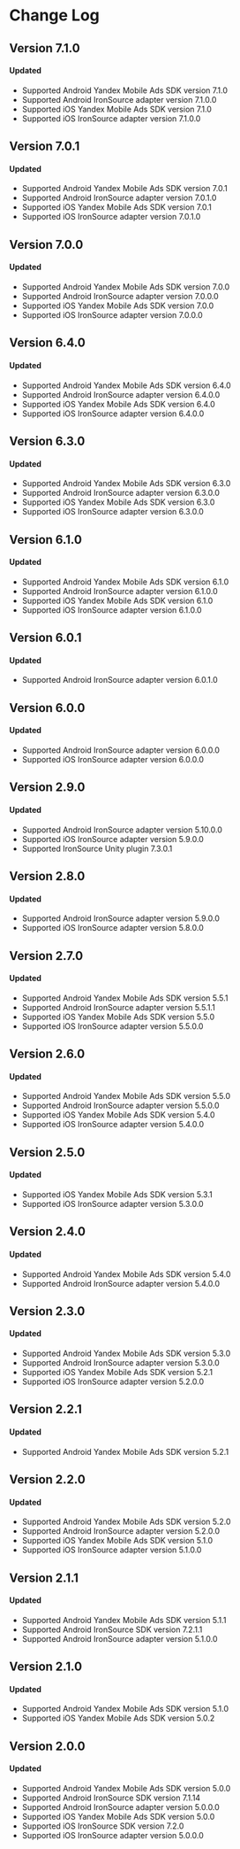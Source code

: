# Change Log

## Version 7.1.0

#### Updated

* Supported Android Yandex Mobile Ads SDK version 7.1.0
* Supported Android IronSource adapter version 7.1.0.0
* Supported iOS Yandex Mobile Ads SDK version 7.1.0
* Supported iOS IronSource adapter version 7.1.0.0

## Version 7.0.1

#### Updated

* Supported Android Yandex Mobile Ads SDK version 7.0.1
* Supported Android IronSource adapter version 7.0.1.0
* Supported iOS Yandex Mobile Ads SDK version 7.0.1
* Supported iOS IronSource adapter version 7.0.1.0

## Version 7.0.0

#### Updated

* Supported Android Yandex Mobile Ads SDK version 7.0.0
* Supported Android IronSource adapter version 7.0.0.0
* Supported iOS Yandex Mobile Ads SDK version 7.0.0
* Supported iOS IronSource adapter version 7.0.0.0

## Version 6.4.0

#### Updated

* Supported Android Yandex Mobile Ads SDK version 6.4.0
* Supported Android IronSource adapter version 6.4.0.0
* Supported iOS Yandex Mobile Ads SDK version 6.4.0
* Supported iOS IronSource adapter version 6.4.0.0

## Version 6.3.0

#### Updated

* Supported Android Yandex Mobile Ads SDK version 6.3.0
* Supported Android IronSource adapter version 6.3.0.0
* Supported iOS Yandex Mobile Ads SDK version 6.3.0
* Supported iOS IronSource adapter version 6.3.0.0

## Version 6.1.0

#### Updated

* Supported Android Yandex Mobile Ads SDK version 6.1.0
* Supported Android IronSource adapter version 6.1.0.0
* Supported iOS Yandex Mobile Ads SDK version 6.1.0
* Supported iOS IronSource adapter version 6.1.0.0

## Version 6.0.1

#### Updated

* Supported Android IronSource adapter version 6.0.1.0

## Version 6.0.0

#### Updated

* Supported Android IronSource adapter version 6.0.0.0
* Supported iOS IronSource adapter version 6.0.0.0

## Version 2.9.0

#### Updated

* Supported Android IronSource adapter version 5.10.0.0
* Supported iOS IronSource adapter version 5.9.0.0
* Supported IronSource Unity plugin 7.3.0.1

## Version 2.8.0

#### Updated

* Supported Android IronSource adapter version 5.9.0.0
* Supported iOS IronSource adapter version 5.8.0.0

## Version 2.7.0

#### Updated

* Supported Android Yandex Mobile Ads SDK version 5.5.1
* Supported Android IronSource adapter version 5.5.1.1
* Supported iOS Yandex Mobile Ads SDK version 5.5.0
* Supported iOS IronSource adapter version 5.5.0.0

## Version 2.6.0

#### Updated

* Supported Android Yandex Mobile Ads SDK version 5.5.0
* Supported Android IronSource adapter version 5.5.0.0
* Supported iOS Yandex Mobile Ads SDK version 5.4.0
* Supported iOS IronSource adapter version 5.4.0.0

## Version 2.5.0

#### Updated

* Supported iOS Yandex Mobile Ads SDK version 5.3.1
* Supported iOS IronSource adapter version 5.3.0.0

## Version 2.4.0

#### Updated

* Supported Android Yandex Mobile Ads SDK version 5.4.0
* Supported Android IronSource adapter version 5.4.0.0

## Version 2.3.0

#### Updated

* Supported Android Yandex Mobile Ads SDK version 5.3.0
* Supported Android IronSource adapter version 5.3.0.0
* Supported iOS Yandex Mobile Ads SDK version 5.2.1
* Supported iOS IronSource adapter version 5.2.0.0

## Version 2.2.1

#### Updated

* Supported Android Yandex Mobile Ads SDK version 5.2.1

## Version 2.2.0

#### Updated

* Supported Android Yandex Mobile Ads SDK version 5.2.0
* Supported Android IronSource adapter version 5.2.0.0
* Supported iOS Yandex Mobile Ads SDK version 5.1.0
* Supported iOS IronSource adapter version 5.1.0.0

## Version 2.1.1

#### Updated

* Supported Android Yandex Mobile Ads SDK version 5.1.1
* Supported Android IronSource SDK version 7.2.1.1
* Supported Android IronSource adapter version 5.1.0.0

## Version 2.1.0

#### Updated

* Supported Android Yandex Mobile Ads SDK version 5.1.0
* Supported iOS Yandex Mobile Ads SDK version 5.0.2

## Version 2.0.0

#### Updated

* Supported Android Yandex Mobile Ads SDK version 5.0.0
* Supported Android IronSource SDK version 7.1.14
* Supported Android IronSource adapter version 5.0.0.0
* Supported iOS Yandex Mobile Ads SDK version 5.0.0
* Supported iOS IronSource SDK version 7.2.0
* Supported iOS IronSource adapter version 5.0.0.0

